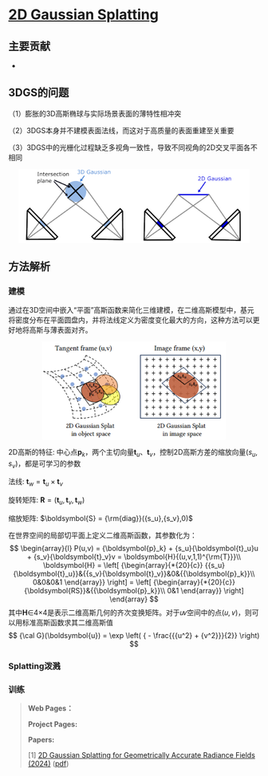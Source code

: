 # [2D Gaussian Splatting](https://surfsplatting.github.io/)

## 主要贡献

- 

## 3DGS的问题

（1）膨胀的3D高斯椭球与实际场景表面的薄特性相冲突

（2）3DGS本身并不建模表面法线，而这对于高质量的表面重建至关重要

（3）3DGS中的光栅化过程缺乏多视角一致性，导致不同视角的2D交叉平面各不相同

<img src="assets/3DGS_VS_2DGS.png" alt="3DGS_VS_2DGS" style="zoom: 80%; display: block; margin-left: auto; margin-right: auto;" />

## 方法解析

### 建模

通过在3D空间中嵌入“平面”高斯函数来简化三维建模，在二维高斯模型中，基元将密度分布在平面圆盘内，并将法线定义为密度变化最大的方向，这种方法可以更好地将高斯与薄表面对齐。

<img src="assets/2DGS_Modeling.png" alt="2DGS_Modeling" style="zoom: 80%; display: block; margin-left: auto; margin-right: auto;" />

2D高斯的特征: 中心点${\boldsymbol{p}_k}$，两个主切向量${\boldsymbol{t}_u}、{\boldsymbol{t}_v}$，控制2D高斯方差的缩放向量$({s_u},{s_v})$，都是可学习的参数

法线: ${\boldsymbol{t}_w} = {\boldsymbol{t}_u} \times {\boldsymbol{t}_v}$

旋转矩阵: $\boldsymbol{R} = ({\boldsymbol{t}_u},{\boldsymbol{t}_v},{\boldsymbol{t}_w})$

缩放矩阵: $\boldsymbol{S} = {\rm{diag}}({s_u},{s_v},0)$

在世界空间的局部切平面上定义二维高斯函数，其参数化为：
$$
\begin{array}{l}
P(u,v) = {\boldsymbol{p}_k} + {s_u}{\boldsymbol{t}_u}u + {s_v}{\boldsymbol{t}_v}v = \boldsymbol{H}{(u,v,1,1)^{\rm{T}}}\\
\boldsymbol{H} = \left[ {\begin{array}{*{20}{c}}
{{s_u}{\boldsymbol{t}_u}}&{{s_v}{\boldsymbol{t}_v}}&0&{{\boldsymbol{p}_k}}\\
0&0&0&1
\end{array}} \right] = \left[ {\begin{array}{*{20}{c}}
{\boldsymbol{RS}}&{{\boldsymbol{p}_k}}\\
0&1
\end{array}} \right]
\end{array}
$$
其中**H**∈4×4是表示二维高斯几何的齐次变换矩阵。对于𝑢𝑣空间中的点(𝑢, 𝑣)，则可以用标准高斯函数求其二维高斯值
$$
{\cal G}(\boldsymbol{u}) = \exp \left( { - \frac{{{u^2} + {v^2}}}{2}} \right)
$$


### Splatting泼溅

### 训练



>**Web Pages：**
>
>
>
>**Project Pages:**
>
>
>
>**Papers:**
>
>[1] [2D Gaussian Splatting for Geometrically Accurate Radiance Fields (2024)](https://arxiv.org/abs/2403.17888) ([pdf](./papers/2DGS.pdf))

